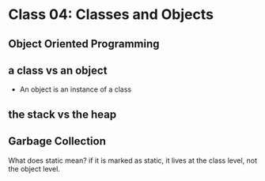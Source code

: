 # Class 04: Classes and Objects

##  Object Oriented Programming

##  a class vs an object
* An object is an instance of a class


## the stack vs the heap

## Garbage Collection


What does static mean?
if it is marked as static, it lives at the class level, not the object level.
